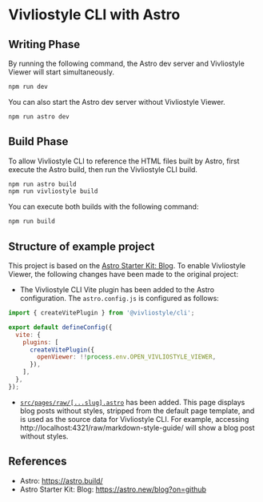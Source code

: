# Vivliostyle CLI with Astro

## Writing Phase

By running the following command, the Astro dev server and Vivliostyle Viewer will start simultaneously.

```sh
npm run dev
```

You can also start the Astro dev server without Vivliostyle Viewer.

```sh
npm run astro dev
```

## Build Phase

To allow Vivliostyle CLI to reference the HTML files built by Astro, first execute the Astro build, then run the Vivliostyle CLI build.

```sh
npm run astro build
npm run vivliostyle build
```

You can execute both builds with the following command:

```sh
npm run build
```

## Structure of example project

This project is based on the [Astro Starter Kit: Blog](https://astro.new/blog?on=github). To enable Vivliostyle Viewer, the following changes have been made to the original project:

- The Vivliostyle CLI Vite plugin has been added to the Astro configuration. The `astro.config.js` is configured as follows:

```js
import { createVitePlugin } from '@vivliostyle/cli';

export default defineConfig({
  vite: {
    plugins: [
      createVitePlugin({
        openViewer: !!process.env.OPEN_VIVLIOSTYLE_VIEWER,
      }),
    ],
  },
});
```

- [`src/pages/raw/[...slug].astro`](src/pages/raw/[...slug].astro) has been added. This page displays blog posts without styles, stripped from the default page template, and is used as the source data for Vivliostyle CLI. For example, accessing http://localhost:4321/raw/markdown-style-guide/ will show a blog post without styles.

## References

- Astro: https://astro.build/
- Astro Starter Kit: Blog: https://astro.new/blog?on=github

